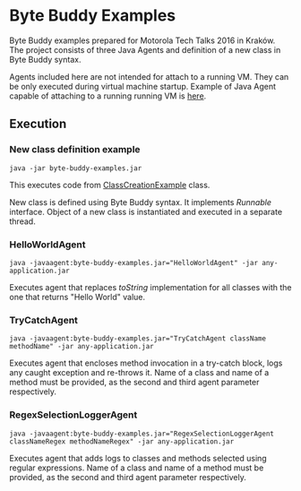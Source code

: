 # Byte Buddy Examples

Byte Buddy examples prepared for Motorola Tech Talks 2016 in Kraków.
The project consists of three Java Agents and definition of a new class in Byte Buddy syntax.

Agents included here are not intended for attach to a running VM. They can be only executed during virtual machine startup. Example of Java Agent capable of attaching to a running running VM is [here](https://github.com/jakubhalun/tt2016_byte_buddy_agent_demo).

## Execution

### New class definition example

```
java -jar byte-buddy-examples.jar
```

This executes code from [ClassCreationExample](https://github.com/jakubhalun/tt2016_byte_buddy_examples/blob/master/src/main/java/pl/halun/demo/bytebuddy/plain/examples/ClassCreationExample.java) class.

New class is defined using Byte Buddy syntax. It implements *Runnable* interface. Object of a new class is instantiated and executed in a separate thread.

### HelloWorldAgent

```
java -javaagent:byte-buddy-examples.jar="HelloWorldAgent" -jar any-application.jar
```

Executes agent that replaces *toString* implementation for all classes with the one that returns "Hello World" value. 

### TryCatchAgent

```
java -javaagent:byte-buddy-examples.jar="TryCatchAgent className methodName" -jar any-application.jar
```

Executes agent that encloses method invocation in a try-catch block, logs any caught exception and re-throws it.
Name of a class and name of a method must be provided, as the second and third agent parameter respectively.

### RegexSelectionLoggerAgent

```
java -javaagent:byte-buddy-examples.jar="RegexSelectionLoggerAgent classNameRegex methodNameRegex" -jar any-application.jar
```

Executes agent that adds logs to classes and methods selected using regular expressions.
Name of a class and name of a method must be provided, as the second and third agent parameter respectively.

